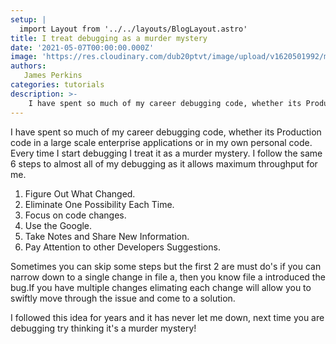 ```yaml
---
setup: |
  import Layout from '../../layouts/BlogLayout.astro'
title: I treat debugging as a murder mystery
date: '2021-05-07T00:00:00.000Z'
image: 'https://res.cloudinary.com/dub20ptvt/image/upload/v1620501992/murder-mystery_tmmku1.jpg'
authors:
   James Perkins
categories: tutorials
description: >-
    I have spent so much of my career debugging code, whether its Production code in a large scale enterprise applications or in my own personal code. Every time I start debugging I treat it as a murder mystery.
---
```


I have spent so much of my career debugging code, whether its Production code in a large scale enterprise applications or in my own personal code. Every time I start debugging I treat it as a murder mystery. I follow the same 6 steps to almost all of my debugging as it allows maximum throughput for me.

1. Figure Out What Changed.
2. Eliminate One Possibility Each Time.
3. Focus on code changes.
4. Use the Google.
5. Take Notes and Share New Information.
6. Pay Attention to other Developers Suggestions.

Sometimes you can skip some steps but the first 2 are must do's if you can narrow down to a single change in file a, then you know file a introduced the bug.If you have multiple changes elimating each change will allow you to swiftly move through the issue and come to a solution.

I followed this idea for years and it has never let me down, next time you are debugging try thinking it's a murder mystery!
